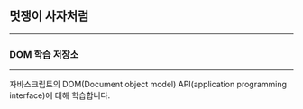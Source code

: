 ## 멋쟁이 사자처럼

---

### DOM 학습 저장소

---

자바스크립트의 DOM(Document object model) API(application programming interface)에 대해 학습합니다.